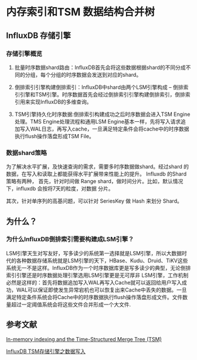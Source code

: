 # 内存索引和TSM 数据结构合并树

## InfluxDB 存储引擎

### 存储引擎概览


1. 批量时序数据shard路由：InfluxDB首先会将这些数据根据shard的不同分成不同的分组，每个分组的时序数据会发送到对应的shard。

2. 倒排索引引擎构建倒排索引：InfluxDB中shard由两个LSM引擎构成 – 倒排索引引擎和TSM引擎。时序数据首先会经过倒排索引引擎构建倒排索引，倒排索引用来实现InfluxDB的多维查询。

3. TSM引擎持久化时序数据:倒排索引构建成功之后时序数据会进入TSM Engine处理。TMS Engine处理流程和通用LSM Engine基本一样，先将写入请求追加写入WAL日志，再写入cache，一旦满足特定条件会将cache中的时序数据执行flush操作落盘形成TSM File。



### 数据shard策略

为了解决水平扩展，及快速查询的需求，需要多时序数据做shard。经过shard 的
数据，在写入和读取上都能获得水平扩展带来性能上的提升。
Influxdb 的Shard 策略有两种，
首先，针对时间做 Range shard，做时间分片。比如，默认情况下，influxdb 会按将7天的粒度，对数据
分片。

其次，针对单序列的高基问题，可以针对 SeriesKey 做 Hash 来划分 Shard。





## 为什么？

### 为什么InfluxDB倒排索引需要构建成LSM引擎？

LSM引擎天生对写友好，写多读少的系统第一选择就是LSM引擎，所以大数据时代的各种数据存储系统就是LSM引擎的天下，HBase、Kudu、Druid、TiKV这些系统无一不是这样。InfluxDB作为一个时序数据库更是写多读少的典型，无论倒排索引引擎还是时序数据处理引擎选用LSM引擎更是无可厚非
LSM引擎，工作机制必然是这样的：首先将数据追加写入WAL再写入Cache就可以返回给用户写入成功，WAL可以保证即使发生异常宕机也可以恢复出来Cache中丢失的数据。一旦满足特定条件系统会将Cache中的时序数据执行flush操作落盘形成文件。文件数量超过一定阈值系统会将这些文件合并形成一个大文件.



## 参考文献


[In-memory indexing and the Time-Structured Merge Tree (TSM)](https://docs.influxdata.com/influxdb/v1.8/concepts/storage_engine/)

[InfluxDB TSM存储引擎之数据写入](http://hbasefly.com/2018/03/27/timeseries-database-6/)

